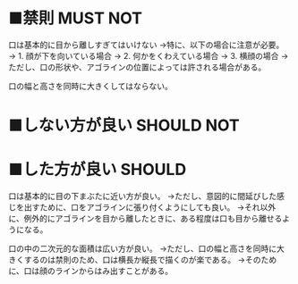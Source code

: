 ﻿# ■禁則 MUST NOT
口は基本的に目から離しすぎてはいけない
→特に、以下の場合に注意が必要。
→ 1. 顔が下を向いている場合
→ 2. 何かをくわえている場合
→ 3. 横顔の場合
→ただし、口の形状や、アゴラインの位置によっては許される場合がある。

口の幅と高さを同時に大きくしてはならない。

# ■しない方が良い SHOULD NOT


# ■した方が良い SHOULD
口は基本的に目の下まぶたに近い方が良い。
→ただし、意図的に間延びした感じを出すために、口をアゴラインに張り付くようにしても良い。
→それ以外に、例外的にアゴラインを目から離したときに、ある程度は口も目から離せるようになる。

口の中の二次元的な面積は広い方が良い。
→ただし、口の幅と高さを同時に大きくするのは禁則のため、口は横長か縦長で描くのが楽である。
→そのために、口は顔のラインからはみ出すことがある。
